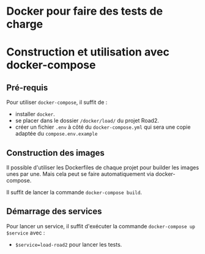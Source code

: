 # Docker pour faire des tests de charge

# Construction et utilisation avec docker-compose 

## Pré-requis

Pour utiliser `docker-compose`, il suffit de :
- installer `docker`.
- se placer dans le dossier `/docker/load/` du projet Road2.
- créer un fichier `.env` à côté du `docker-compose.yml` qui sera une copie adaptée du `compose.env.example`

## Construction des images

Il possible d'utiliser les Dockerfiles de chaque projet pour builder les images unes par une. Mais cela peut se faire automatiquement via docker-compose.

Il suffit de lancer la commande `docker-compose build`.

## Démarrage des services

Pour lancer un service, il suffit d'exécuter la commande `docker-compose up $service` avec :
- `$service=load-road2` pour lancer les tests.
